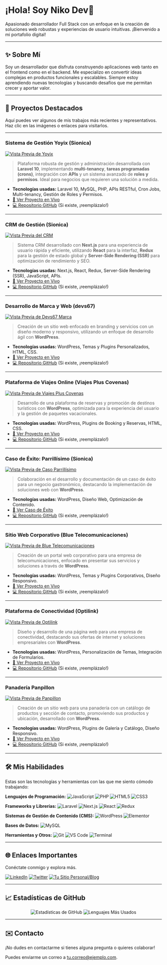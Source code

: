 # ¡Hola! Soy Niko Dev👋

Apasionado desarrollador Full Stack con un enfoque en la creación de soluciones web robustas y experiencias de usuario intuitivas. ¡Bienvenido a mi portafolio digital!

---

## ✨ Sobre Mí

Soy un desarrollador que disfruta construyendo aplicaciones web tanto en el frontend como en el backend. Me especializo en convertir ideas complejas en productos funcionales y escalables. Siempre estoy aprendiendo nuevas tecnologías y buscando desafíos que me permitan crecer y aportar valor.

---

## 🚀 Proyectos Destacados

Aquí puedes ver algunos de mis trabajos más recientes y representativos. Haz clic en las imágenes o enlaces para visitarlos.

---

### Sistema de Gestión Yoyix (Sionica)
[![Vista Previa de Yoyix](https://www.ejemplo.com/tu_imagen_yoyix.png)](https://yoyix.sionica.net)
> Plataforma robusta de gestión y administración desarrollada con **Laravel 10**, implementando **multi-tenancy**, **tareas programadas (crons)**, integración con **APIs** y un sistema avanzado de **roles y permisos**. Ideal para negocios que requieren una solución a medida.
- **Tecnologías usadas:** Laravel 10, MySQL, PHP, APIs RESTful, Cron Jobs, Multi-tenancy, Gestión de Roles y Permisos.
- [🔗 Ver Proyecto en Vivo](https://yoyix.sionica.net)
- [💻 Repositorio GitHub](https://github.com/tu-usuario/yoyix-repo) (Si existe, ¡reemplázalo!)

---

### CRM de Gestión (Sionica)
[![Vista Previa del CRM](https://www.ejemplo.com/tu_imagen_crm.png)](https://crm.sionica.net)
> Sistema CRM desarrollado con **Next.js** para una experiencia de usuario rápida y eficiente, utilizando **React** para la interfaz, **Redux** para la gestión de estado global y **Server-Side Rendering (SSR)** para optimización de rendimiento y SEO.
- **Tecnologías usadas:** Next.js, React, Redux, Server-Side Rendering (SSR), JavaScript, APIs.
- [🔗 Ver Proyecto en Vivo](https://crm.sionica.net)
- [💻 Repositorio GitHub](https://github.com/tu-usuario/crm-sionica-repo) (Si existe, ¡reemplázalo!)

---

### Desarrollo de Marca y Web (devs67)
[![Vista Previa de Devs67 Marca](https://www.ejemplo.com/tu_imagen_devs67.png)](https://devs67.sg-host.com/marca/)
> Creación de un sitio web enfocado en branding y servicios con un diseño moderno y responsivo, utilizando un enfoque de desarrollo ágil con **WordPress**.
- **Tecnologías usadas:** WordPress, Temas y Plugins Personalizados, HTML, CSS.
- [🔗 Ver Proyecto en Vivo](https://devs67.sg-host.com/marca/)
- [💻 Repositorio GitHub](https://github.com/tu-usuario/devs67-marca-repo) (Si existe, ¡reemplázalo!)

---

### Plataforma de Viajes Online (Viajes Plus Covenas)
[![Vista Previa de Viajes Plus Covenas](https://www.ejemplo.com/tu_imagen_viajesplus.png)](https://viajespluscovenas.com)
> Desarrollo de una plataforma de reservas y promoción de destinos turísticos con **WordPress**, optimizada para la experiencia del usuario y la gestión de paquetes vacacionales.
- **Tecnologías usadas:** WordPress, Plugins de Booking y Reservas, HTML, CSS.
- [🔗 Ver Proyecto en Vivo](https://viajespluscovenas.com)
- [💻 Repositorio GitHub](https://github.com/tu-usuario/viajesplus-repo) (Si existe, ¡reemplázalo!)

---

### Caso de Éxito: Parrillísimo (Sionica)
[![Vista Previa de Caso Parrillísimo](https://www.ejemplo.com/tu_imagen_parrillisimo.png)](https://sionica.net/el-caso-de-exito-parrillisimo-un-lugar-con-historia-y-sabor/)
> Colaboración en el desarrollo y documentación de un caso de éxito para un negocio gastronómico, destacando la implementación de soluciones web con **WordPress**.
- **Tecnologías usadas:** WordPress, Diseño Web, Optimización de Contenido.
- [🔗 Ver Caso de Éxito](https://sionica.net/el-caso-de-exito-parrillisimo-un-lugar-con-historia-y-sabor/)
- [💻 Repositorio GitHub](https://github.com/tu-usuario/sionica-parrillisimo-repo) (Si existe, ¡reemplázalo!)

---

### Sitio Web Corporativo (Blue Telecomunicaciones)
[![Vista Previa de Blue Telecomunicaciones](https://www.ejemplo.com/tu_imagen_bluetelecom.png)](https://bluetelecomunicaciones.com)
> Creación de un portal web corporativo para una empresa de telecomunicaciones, enfocado en presentar sus servicios y soluciones a través de **WordPress**.
- **Tecnologías usadas:** WordPress, Temas y Plugins Corporativos, Diseño Responsivo.
- [🔗 Ver Proyecto en Vivo](https://bluetelecomunicaciones.com)
- [💻 Repositorio GitHub](https://github.com/tu-usuario/bluetelecom-repo) (Si existe, ¡reemplázalo!)

---

### Plataforma de Conectividad (Optilink)
[![Vista Previa de Optilink](https://www.ejemplo.com/tu_imagen_optilink.png)](https://optilink.com.co)
> Diseño y desarrollo de una página web para una empresa de conectividad, destacando sus ofertas de internet y soluciones empresariales con **WordPress**.
- **Tecnologías usadas:** WordPress, Personalización de Temas, Integración de Formularios.
- [🔗 Ver Proyecto en Vivo](https://optilink.com.co)
- [💻 Repositorio GitHub](https://github.com/tu-usuario/optilink-repo) (Si existe, ¡reemplázalo!)

---

### Panadería Panpillon
[![Vista Previa de Panpillon](https://www.ejemplo.com/tu_imagen_panpillon.png)](https://panpillon.com)
> Creación de un sitio web para una panadería con un catálogo de productos y sección de contacto, promoviendo sus productos y ubicación, desarrollado con **WordPress**.
- **Tecnologías usadas:** WordPress, Plugins de Galería y Catálogo, Diseño Responsivo.
- [🔗 Ver Proyecto en Vivo](https://panpillon.com)
- [💻 Repositorio GitHub](https://github.com/tu-usuario/panpillon-repo) (Si existe, ¡reemplázalo!)

---

## 🛠️ Mis Habilidades

Estas son las tecnologías y herramientas con las que me siento cómodo trabajando:

**Lenguajes de Programación:**
![JavaScript](https://img.shields.io/badge/JavaScript-F7DF1E?style=for-the-badge&logo=javascript&logoColor=black)
![PHP](https://img.shields.io/badge/PHP-777BB4?style=for-the-badge&logo=php&logoColor=white)
![HTML5](https://img.shields.io/badge/HTML5-E34F26?style=for-the-badge&logo=html5&logoColor=white)
![CSS3](https://img.shields.io/badge/CSS3-1572B6?style=for-the-badge&logo=css3&logoColor=white)

**Frameworks y Librerías:**
![Laravel](https://img.shields.io/badge/Laravel-FF2D20?style=for-the-badge&logo=laravel&logoColor=white)
![Next.js](https://img.shields.io/badge/Next.js-000000?style=for-the-badge&logo=next.js&logoColor=white)
![React](https://img.shields.io/badge/React-61DAFB?style=for-the-badge&logo=react&logoColor=black)
![Redux](https://img.shields.io/badge/Redux-764ABC?style=for-the-badge&logo=redux&logoColor=white)

**Sistemas de Gestión de Contenido (CMS):**
![WordPress](https://img.shields.io/badge/WordPress-21759B?style=for-the-badge&logo=wordpress&logoColor=white)
![Elementor](https://img.shields.io/badge/Elementor-923838?style=for-the-badge&logo=elementor&logoColor=white)

**Bases de Datos:**
![MySQL](https://img.shields.io/badge/MySQL-4479A1?style=for-the-badge&logo=mysql&logoColor=white)

**Herramientas y Otros:**
![Git](https://img.shields.io/badge/Git-F05032?style=for-the-badge&logo=git&logoColor=white)
![VS Code](https://img.shields.io/badge/VS_Code-007ACC?style=for-the-badge&logo=visual-studio-code&logoColor=white)
![Terminal](https://img.shields.io/badge/Terminal-4EAA25?style=for-the-badge&logo=gnome-terminal&logoColor=white)

---

## 🌐 Enlaces Importantes

Conéctate conmigo y explora más.

[![LinkedIn](https://img.shields.io/badge/LinkedIn-0A66C2?style=for-the-badge&logo=linkedin&logoColor=white)](https://www.linkedin.com/in/tu-usuario-linkedin/)
[![Twitter](https://img.shields.io/badge/Twitter-1DA1F2?style=for-the-badge&logo=twitter&logoColor=white)](https://twitter.com/tu-usuario-twitter/)
[![Tu Sitio Personal/Blog](https://img.shields.io/badge/Sitio_Web-1A1B1F?style=for-the-badge&logo=google-chrome&logoColor=white)](https://www.tu-sitio-personal.com/)

---

## 📈 Estadísticas de GitHub

<p align="center">
  <img src="https://github-readme-stats.vercel.app/api?username=TU_USUARIO_GITHUB&show_icons=true&theme=radical" alt="Estadísticas de GitHub" />
  <img src="https://github-readme-stats.vercel.app/api/top-langs/?username=TU_USUARIO_GITHUB&layout=compact&theme=radical" alt="Lenguajes Más Usados" />
</p>

---

## ✉️ Contacto

¡No dudes en contactarme si tienes alguna pregunta o quieres colaborar!

Puedes enviarme un correo a [tu.correo@ejemplo.com](mailto:tu.correo@ejemplo.com).
